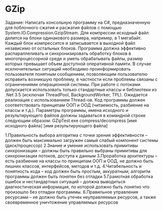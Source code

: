 # GZip

Задание: Написать консольную программу на C#, предназначенную для поблочного сжатия и расжатия файлов 
с помощью System.IO.Compression.GzipStream. Для компрессии исходный файл делится на блоки одинакового размера, 
например, в 1 мегабайт. Каждый блок компрессится и записывается в выходной файл независимо от остальных блоков. 
Программа должна эффективно распараллеливать и синхронизировать обработку блоков  в многопроцессорной среде и уметь обрабатывать файлы, 
размер которых превышает объем доступной оперативной памяти. 
В случае исключительных ситуаций необходимо проинформировать пользователя понятным сообщением, 
позволяющим пользователю исправить возникшую проблему, в частности если проблемы связаны с ограничениями операционной системы. 
При работе с потоками допускается использовать только стандартные классы и библиотеки из .Net 3.5 (исключая ThreadPool, BackgroundWorker, 
TPL). Ожидается реализация с использованием Thread-ов. 
Код программы должен соответствовать принципам ООП и ООД (читаемость, разбиение на классы и т.д.). 
Параметры программы, имена исходного и результирующего файлов должны задаваться в командной строке 
следующим образом: GZipTest.exe compress/decompress [имя исходного файла] [имя результирующего файла]

1.Правильность выбора алгоритма с точки зрения эффективности – должен быть максимально загружен самый слабый компонент системы 
(диск/процессор) 
2.Знание и умение использовать примитивы синхронизации – должны быть правильно выбраны примитивы для синхронизации потоков,
доступа к данным 
3.Проработка архитектуры – есть разбиение на классы по принципам ООП и ООД, не должно быть лишних классов,
интерфейсов, методов и т.д. 
4.Читабельность и понятность кода – код должен быть простым, аккуратным; алгоритм программы должен 
быть понятен без отладки 
5.Грамотная обработка ошибок и нестандартных ситуаций – должна выводиться диагностическая информация,
по которой должно быть понятно что произошло без отладки программы. 
6.Правильное управления ресурсами – не должно быть утечек неуправляемых ресурсов, а также своевременное уничтожение управляемых ресурсов
